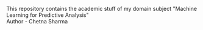 This repository contains the academic stuff of my domain subject "Machine Learning for Predictive Analysis"
<br>
Author - Chetna Sharma
